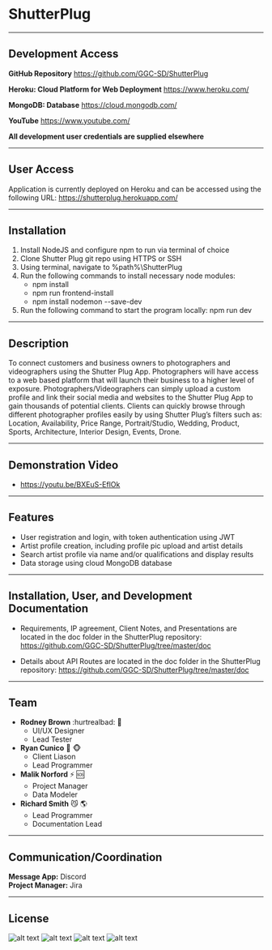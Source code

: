 # ShutterPlug
***
## Development Access ##
**GitHub Repository**
https://github.com/GGC-SD/ShutterPlug

**Heroku: Cloud Platform for Web Deployment**
https://www.heroku.com/ 

**MongoDB: Database**
https://cloud.mongodb.com/ 

**YouTube**
https://www.youtube.com/

**All development user credentials are supplied elsewhere**
***
## User Access ##
Application is currently deployed on Heroku and can be accessed using the following URL:
https://shutterplug.herokuapp.com/
***
## Installation ##
1. Install NodeJS and configure npm to run via terminal of choice
2. Clone Shutter Plug git repo using HTTPS or SSH
3. Using terminal, navigate to %path%\ShutterPlug
4. Run the following commands to install necessary node modules:
   * npm install
   * npm run frontend-install
   * npm install nodemon --save-dev
5. Run the following command to start the program locally: npm run dev
***
## Description ## 
To connect customers and business owners to photographers and videographers using the Shutter Plug App. Photographers will have access to a web based platform that will launch their business to a higher level of exposure. Photographers/Videographers can simply upload a custom profile and link their social media and websites to the Shutter Plug App to gain thousands of potential clients. Clients can quickly browse through different photographer profiles easily by using Shutter Plug’s filters such as: Location, Availability, Price Range, Portrait/Studio, Wedding, Product, Sports, Architecture, Interior Design, Events, Drone.
***
## Demonstration Video ##
* https://youtu.be/BXEuS-EflOk
***
## Features ##
- User registration and login, with token authentication using JWT
- Artist profile creation, including profile pic upload and artist details
- Search artist profile via name and/or qualifications and display results
- Data storage using cloud MongoDB database
***
## Installation, User, and Development Documentation ##
- Requirements, IP agreement, Client Notes, and Presentations are located in the doc folder in the ShutterPlug repository:  
https://github.com/GGC-SD/ShutterPlug/tree/master/doc 
 
- Details about API Routes are located in the doc folder in the ShutterPlug repository: 
 https://github.com/GGC-SD/ShutterPlug/tree/master/doc 
***
## Team ##

- **Rodney Brown** :hurtrealbad: :ocean:  
  * UI/UX Designer
  * Lead Tester 
- **Ryan Cunico** :dog: :monkey_face:
  * Client Liason
  * Lead Programmer
- **Malik Norford** :zap: :sos:
  * Project Manager
  * Data Modeler
- **Richard Smith** :smirk_cat: :earth_americas:
  * Lead Programmer
  * Documentation Lead
***
## Communication/Coordination ##
**Message App:** Discord  
**Project Manager:** Jira
***
## License ##
![alt text](https://github.com/GGC-SD/ShutterPlug/blob/master/doc/IP_pg1.png "IP Agreement - Page 1")
![alt text](https://github.com/GGC-SD/ShutterPlug/blob/master/doc/IP_pg2.png "IP Agreement - Page 2")
![alt text](https://github.com/GGC-SD/ShutterPlug/blob/master/doc/IP_pg3.png "IP Agreement - Page 3")
![alt text](https://github.com/GGC-SD/ShutterPlug/blob/master/doc/IP_pg4.png "IP Agreement - Page 4")